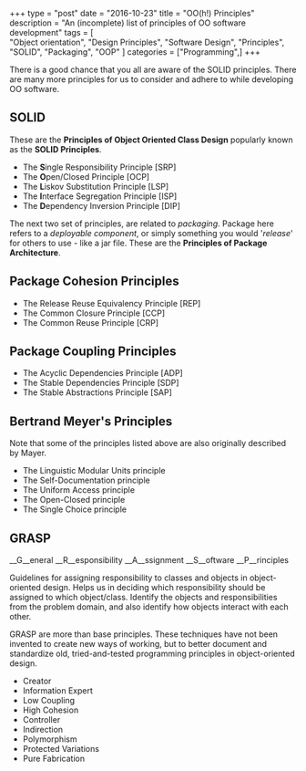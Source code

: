 +++
type = "post"
date = "2016-10-23"
title = "OO(h!) Principles"
description = "An (incomplete) list of principles of OO software development"
tags = [  
  "Object orientation",
  "Design Principles",
  "Software Design",
  "Principles",
  "SOLID",
  "Packaging",
  "OOP"
]
categories = ["Programming",]
+++

There is a good chance that you all are aware of the SOLID principles. There are many more principles for us to consider and adhere to while developing OO software.

## SOLID
These are the __Principles of Object Oriented Class Design__ popularly known as the __SOLID Principles__.

* The **S**ingle Responsibility Principle [SRP]
* The **O**pen/Closed Principle [OCP]
* The **L**iskov Substitution Principle [LSP]
* The **I**nterface Segregation Principle [ISP]
* The **D**ependency Inversion Principle [DIP]


The next two set of principles, are related to _packaging_. Package here refers to a _deployable component_, or simply something you would '_release_' for others to use - like a jar file. These are the __Principles of Package Architecture__.

##  Package Cohesion Principles

* The Release Reuse Equivalency Principle [REP]
* The Common Closure Principle [CCP]
* The Common Reuse Principle [CRP]

## Package Coupling Principles

* The Acyclic Dependencies Principle [ADP]
* The Stable Dependencies Principle [SDP]
* The Stable Abstractions Principle [SAP]

## Bertrand Meyer's Principles

Note that some of the principles listed above are also originally described by
Mayer.

* The Linguistic Modular Units principle
* The Self-Documentation principle
* The Uniform Access principle
* The Open-Closed principle
* The Single Choice principle

## GRASP
__G__eneral __R__esponsibility __A__ssignment __S__oftware __P__rinciples

Guidelines for assigning responsibility to classes and objects in object-oriented design. Helps us in deciding which responsibility should be assigned to which object/class. Identify the objects and responsibilities from the problem domain, and also identify how objects interact with each other.

GRASP are more than base principles. These techniques have not been invented to create new ways of working, but to better document and standardize old, tried-and-tested programming principles in object-oriented design.

* Creator
* Information Expert
* Low Coupling
* High Cohesion
* Controller
* Indirection
* Polymorphism
* Protected Variations
* Pure Fabrication
